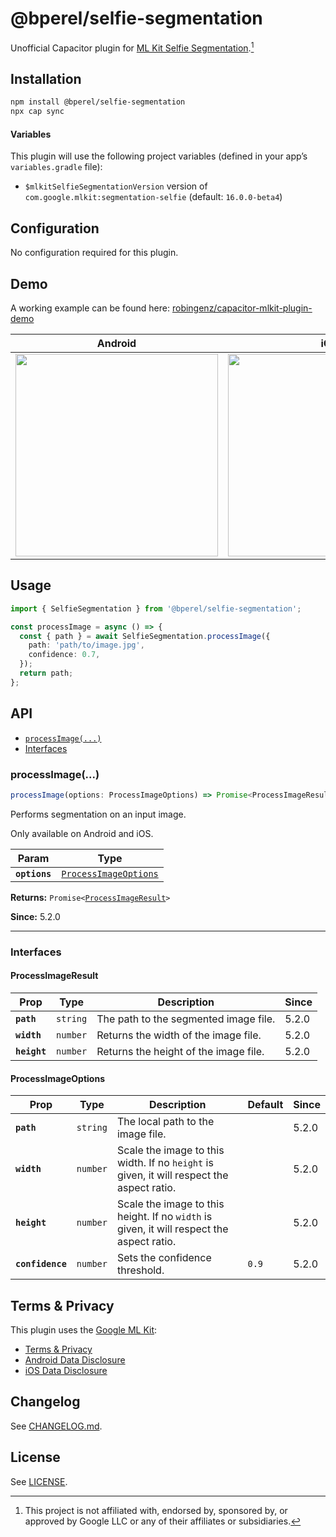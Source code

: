 # @bperel/selfie-segmentation

Unofficial Capacitor plugin for [ML Kit Selfie Segmentation](https://developers.google.com/ml-kit/vision/selfie-segmentation).[^1]

## Installation

```bash
npm install @bperel/selfie-segmentation
npx cap sync
```

#### Variables

This plugin will use the following project variables (defined in your app’s `variables.gradle` file):

- `$mlkitSelfieSegmentationVersion` version of `com.google.mlkit:segmentation-selfie` (default: `16.0.0-beta4`)

## Configuration

No configuration required for this plugin.

## Demo

A working example can be found here: [robingenz/capacitor-mlkit-plugin-demo](https://github.com/robingenz/capacitor-mlkit-plugin-demo)

| Android                                                                                                                           | iOS                                                                                                                               |
| --------------------------------------------------------------------------------------------------------------------------------- | --------------------------------------------------------------------------------------------------------------------------------- |
| <img src="https://github.com/capawesome-team/capacitor-mlkit/assets/13857929/1cef9ea9-570e-47d9-a751-d778535ffdff" width="324" /> | <img src="https://github.com/capawesome-team/capacitor-mlkit/assets/13857929/b9caa88c-31b9-4a25-a731-961625207af4" width="324" /> |

## Usage

```typescript
import { SelfieSegmentation } from '@bperel/selfie-segmentation';

const processImage = async () => {
  const { path } = await SelfieSegmentation.processImage({
    path: 'path/to/image.jpg',
    confidence: 0.7,
  });
  return path;
};
```

## API

<docgen-index>

* [`processImage(...)`](#processimage)
* [Interfaces](#interfaces)

</docgen-index>

<docgen-api>
<!--Update the source file JSDoc comments and rerun docgen to update the docs below-->

### processImage(...)

```typescript
processImage(options: ProcessImageOptions) => Promise<ProcessImageResult>
```

Performs segmentation on an input image.

Only available on Android and iOS.

| Param         | Type                                                                |
| ------------- | ------------------------------------------------------------------- |
| **`options`** | <code><a href="#processimageoptions">ProcessImageOptions</a></code> |

**Returns:** <code>Promise&lt;<a href="#processimageresult">ProcessImageResult</a>&gt;</code>

**Since:** 5.2.0

--------------------


### Interfaces


#### ProcessImageResult

| Prop         | Type                | Description                           | Since |
| ------------ | ------------------- | ------------------------------------- | ----- |
| **`path`**   | <code>string</code> | The path to the segmented image file. | 5.2.0 |
| **`width`**  | <code>number</code> | Returns the width of the image file.  | 5.2.0 |
| **`height`** | <code>number</code> | Returns the height of the image file. | 5.2.0 |


#### ProcessImageOptions

| Prop             | Type                | Description                                                                               | Default          | Since |
| ---------------- | ------------------- | ----------------------------------------------------------------------------------------- | ---------------- | ----- |
| **`path`**       | <code>string</code> | The local path to the image file.                                                         |                  | 5.2.0 |
| **`width`**      | <code>number</code> | Scale the image to this width. If no `height` is given, it will respect the aspect ratio. |                  | 5.2.0 |
| **`height`**     | <code>number</code> | Scale the image to this height. If no `width` is given, it will respect the aspect ratio. |                  | 5.2.0 |
| **`confidence`** | <code>number</code> | Sets the confidence threshold.                                                            | <code>0.9</code> | 5.2.0 |

</docgen-api>

## Terms & Privacy

This plugin uses the [Google ML Kit](https://developers.google.com/ml-kit):

- [Terms & Privacy](https://developers.google.com/ml-kit/terms)
- [Android Data Disclosure](https://developers.google.com/ml-kit/android-data-disclosure)
- [iOS Data Disclosure](https://developers.google.com/ml-kit/ios-data-disclosure)

## Changelog

See [CHANGELOG.md](https://github.com/capawesome-team/capacitor-mlkit/blob/main/packages/selfie-segmentation/CHANGELOG.md).

## License

See [LICENSE](https://github.com/capawesome-team/capacitor-mlkit/blob/main/packages/selfie-segmentation/LICENSE).

[^1]: This project is not affiliated with, endorsed by, sponsored by, or approved by Google LLC or any of their affiliates or subsidiaries.
